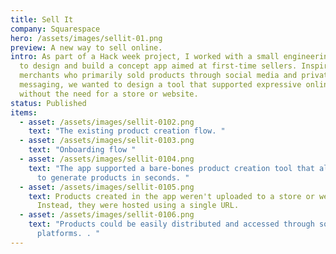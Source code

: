 ```yaml
---
title: Sell It
company: Squarespace
hero: /assets/images/sellit-01.png
preview: A new way to sell online.
intro: A﻿s part of a Hack week project, I worked with a small engineering team
  to design and build a concept app aimed at first-time sellers. Inspired by
  merchants who primarily sold products through social media and private
  messaging, we wanted to design a tool that supported expressive online selling
  without the need for a store or website.
status: Published
items:
  - asset: /assets/images/sellit-0102.png
    text: "The existing product creation flow. "
  - asset: /assets/images/sellit-0103.png
    text: "Onboarding flow "
  - asset: /assets/images/sellit-0104.png
    text: "The app supported a bare-bones product creation tool that allowed users
      to generate products in seconds. "
  - asset: /assets/images/sellit-0105.png
    text: Products created in the app weren't uploaded to a store or website.
      Instead, they were hosted using a single URL.
  - asset: /assets/images/sellit-0106.png
    text: "Products could be easily distributed and accessed through social media
      platforms. . "
---
```

